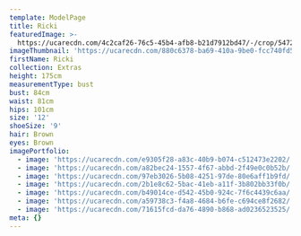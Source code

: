 ```yaml
---
template: ModelPage
title: Ricki
featuredImage: >-
  https://ucarecdn.com/4c2caf26-76c5-45b4-afb8-b21d7912bd47/-/crop/5472x3148/0,0/-/preview/
imageThumbnail: 'https://ucarecdn.com/880c6378-ba69-410a-9be0-fcc740fd59a9/'
firstName: Ricki
collection: Extras
height: 175cm
measurementType: bust
bust: 84cm
waist: 81cm
hips: 101cm
size: '12'
shoeSize: '9'
hair: Brown
eyes: Brown
imagePortfolio:
  - image: 'https://ucarecdn.com/e9305f28-a83c-40b9-b074-c512473e2202/'
  - image: 'https://ucarecdn.com/a82bec24-1557-4f67-abbd-2f49e0c0b52b/'
  - image: 'https://ucarecdn.com/97eb3026-5b08-4251-97de-80e6aff1b9fd/'
  - image: 'https://ucarecdn.com/2b1e8c62-5bac-41eb-a11f-3b802bb33f0b/'
  - image: 'https://ucarecdn.com/b49014ce-d542-45b0-924c-7f6c4439c6aa/'
  - image: 'https://ucarecdn.com/a59738c3-f4a8-4684-b6fe-c694ce8f2682/'
  - image: 'https://ucarecdn.com/71615fcd-da76-4890-b868-ad0236523525/'
meta: {}
---
```


